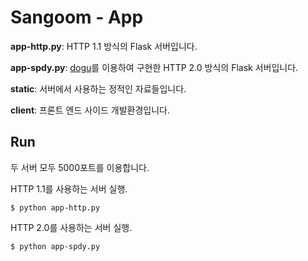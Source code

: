 # Sangoom - App

**app-http.py**: HTTP 1.1 방식의 Flask 서버입니다.

**app-spdy.py**: [dogu](http://somasoma.github.io/dogu/)를 이용하여 구현한 HTTP 2.0 방식의 Flask 서버입니다.

**static**: 서버에서 사용하는 정적인 자료들입니다.

**client**: 프론트 엔드 사이드 개발환경입니다.


## Run
두 서버 모두 5000포트를 이용합니다.

HTTP 1.1를 사용하는 서버 실행.
```shell
$ python app-http.py
```


HTTP 2.0를 사용하는 서버 실행.

```shell
$ python app-spdy.py
```


